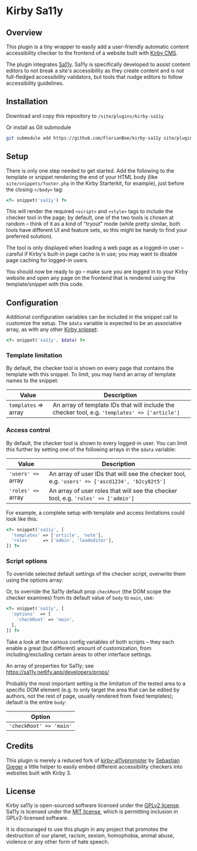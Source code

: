 # Kirby Sa11y

## Overview

This plugin is a tiny wrapper to easily add a user-friendly automatic content accessibility checker to the frontend of a website built with [Kirby CMS](https://getkirby.com/).

The plugin integrates [Sa11y](https://sa11y.netlify.app/). Sa11y is specifically developed to assist content editors to not break a site's accessibility as they create content and is not full-fledged accessibility validators, but tools that nudge editors to follow accessibility guidelines.

## Installation

Download and copy this repository to `/site/plugins/kirby-sa11y`

<!-- Or use Composer:

```bash
composer require florianboegner/kirby-sa11y
``` -->

Or install as Git submodule

```bash
git submodule add https://github.com/FlorianBoe/kirby-sa11y site/plugins/kirby-sa11y
```

## Setup

There is only one step needed to get started. Add the following to the template or snippet rendering the end of your HTML body (like `site/snippets/footer.php` in the Kirby Starterkit, for example), just before the closing `</body>` tag:

```php
<?= snippet('sa11y') ?>
```

This will render the required `<script>` and `<style>` tags to include the checker tool in the page; by default, one of the two tools is chosen at random – think of it as a kind of "tryout" mode (while pretty similar, both tools have different UI and feature sets, so this might be handy to find your preferred solution).

The tool is only displayed when loading a web page as a logged-in user – careful if Kirby's built-in page cache is in use; you may want to disable page caching for logged-in users.

You should now be ready to go – make sure you are logged in to your Kirby website and open any page on the frontend that is rendered using the template/snippet with this code.

## Configuration

Additional configuration variables can be included in the snippet call to customize the setup. The `$data` variable is expected to be an associative array, as with any other [Kirby snippet](https://getkirby.com/docs/reference/templates/helpers/snippet):

```php
<?= snippet('sa11y', $data) ?>
```

### Template limitation

By default, the checker tool is shown on every page that contains the template with this snippet. To limit, you may hand an array of template names to the snippet:

| Value | Description |
|-------|-------------|
| `templates` => array | An array of template IDs that will include the checker tool, e.g. `'templates' => ['article']` |

### Access control

By default, the checker tool is shown to every logged-in user. You can limit this further by setting one of the following arrays in the `$data` variable:

| Value | Description |
|-------|-------------|
| `'users' => ` array | An array of user IDs that will see the checker tool, e.g. `'users' => ['ascd1234', 'b2cy82t5']` |
| `'roles' => ` array | An array of user roles that will see the checker tool, e.g. `'roles' => ['admin']` |

For example, a complete setup with template and access limitations could look like this:

```php
<?= snippet('sa11y', [
  'templates' => ['article', 'note'],
  'roles'     => ['admin', 'leadeditor'],
]) ?>
```

### Script options

To override selected default settings of the checker script, overwrite them using the options array:


Or, to override the Sa11y default prop `checkRoot` (the DOM scope the checker examines) from its default value of `body` to `main`, use:

```php
<?= snippet('sa11y', [
  'options'  => [
    'checkRoot' => 'main',
  ],
]) ?>
```
Take a look at the various config variables of both scripts – they each enable a great (but different) amount of customization, from including/excluding certain areas to other interface settings.

An array of properties for Sa11y; see https://sa11y.netlify.app/developers/props/

Probably the most important setting is the limitation of the tested area to a specific DOM element (e.g. to only target the area that can be edited by authors, not the rest of page, usually rendered from fixed templates); default is the entire `body`:

| Option |
|-------|
| `'checkRoot' => 'main'` |

## Credits

This plugin is merely a reduced fork of [kirby-a11yprompter](https://codeberg.org/sebastiangreger/kirby-a11yprompter) by [Sebastian Greger](https://sebastiangreger.net) a little helper to easily embed different accessibility checkers into websites built with Kirby 3.

## License

Kirby sa11y is open-sourced software licensed under the [GPLv2 license](https://www.gnu.org/licenses/old-licenses/gpl-2.0.html). Sa11y is licensed under the [MIT license](https://opensource.org/license/MIT), which is permitting inclusion in GPLv2-licensed software.

It is discouraged to use this plugin in any project that promotes the destruction of our planet, racism, sexism, homophobia, animal abuse, violence or any other form of hate speech.